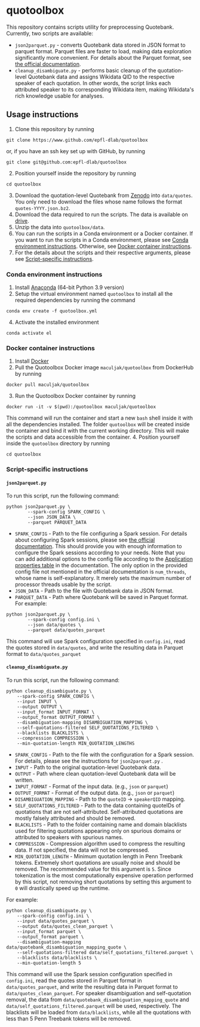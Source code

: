 # quotoolbox
This repository contains scripts utility for preprocessing Quotebank. Currently, two scripts are available:
- `json2parquet.py` - converts Quotebank data stored in JSON format to parquet format. Parquet files are faster to load, making data exploration significantly more convenient. For details about the Parquet format, see [the official documentation](https://parquet.apache.org/docs/).
- `cleanup_disambiguate.py` - performs basic cleanup of the quotation-level Quotebank data and assigns Wikidata QID to the respective speaker of each quotation. In other words, the script links each attributed speaker to its corresponding Wikidata item,  making Wikidata's rich knowledge usable for analyses.
 
## Usage instructions
1. Clone this repository by running
```
git clone https://www.github.com/epfl-dlab/quotoolbox
```
or, if you have an ssh key set up with GitHub, by running
```
git clone git@github.com:epfl-dlab/quotoolbox
```
2. Position yourself inside the repository by running
```
cd quotoolbox
```
3. Download the quotation-level Quotebank from [Zenodo](https://zenodo.org/record/4277311) into `data/quotes`. You only need to download the files whose name follows the format `quotes-YYYY.json.bz2`. 
4. Download the data required to run the scripts. The data is available on [drive](https://drive.google.com/file/d/1svi0ILAL9JIZ9llncSOlTqfZTYbpCLe0/view?usp=sharing).
5. Unzip the data into `quotoolbox/data`.
6. You can run the scripts in a Conda environment or a Docker container. If you want to run the scripts in a Conda environment, please see [Conda environment instructions](#conda-environment-instructions). Otherwise, see [Docker container instructions](#docker-container-instructions).
7. For the details about the scripts and their respective arguments, please see [Script-specific instructions](#script-specific-instructions).

### Conda environment instructions
1. Install [Anaconda](https://www.anaconda.com/products/distribution#download-section) (64-bit Python 3.9 version)
2. Setup the virtual environment named `quotoolbox` to install all the required dependencies by running the command
```
conda env create -f quotoolbox.yml
```
4. Activate the installed environment
```
conda activate el
```

### Docker container instructions 
1. Install [Docker](https://docs.docker.com/get-docker/)
2. Pull the Quotoolbox Docker image `maculjak/quotoolbox` from DockerHub by running
```
docker pull maculjak/quotoolbox
```
3. Run the Quotoolbox Docker container by running
```
docker run -it -v $(pwd):/quotoolbox maculjak/quotoolbox
```
This command will run the container and start a new `bash` shell inside it with all the dependencies installed. The folder `quotoolbox` will be created inside the container and bind it with the current working directory. This will make the scripts and data accessible from the container.
4. Position yourself inside the `quotoolbox` directory by running
```
cd quotoolbox
```

### Script-specific instructions
#### `json2parquet.py`
To run this script, run the following command:

```
python json2parquet.py \
        --spark-config SPARK_CONFIG \
        --json JSON_DATA \
        --parquet PARQUET_DATA
```
- `SPARK_CONFIG` - Path to the file configuring a Spark session. For details about configuring Spark sessions, please see [the official documentation](https://spark.apache.org/docs/latest/configuration.html#application-properties). This should provide you with enough information to configure the Spark sessions according to your needs. Note that you can add additional options to the config file according to the [Application properties table](https://spark.apache.org/docs/latest/configuration.html#application-properties) in the documentation. The only option in the provided config file not mentioned in the official documentation is `num_threads`, whose name is self-explanatory. It merely sets the maximum number of processor threads usable by the script.
- `JSON_DATA` - Path to the file with Quotebank data in JSON format.
- `PARQUET_DATA` - Path where Quotebank will be saved in Parquet format.
For example:
```
python json2parquet.py \
        --spark-config config.ini \
        --json data/quotes \
        --parquet data/quotes_parquet
```
This command will use Spark configuration specified in `config.ini`, read the quotes stored in `data/quotes`, and write the resulting data in Parquet format to `data/quotes_parquet`

#### `cleanup_disambiguate.py`
To run this script, run the following command:
```
python cleanup_disambiguate.py \
	--spark-config SPARK_CONFIG \
	--input INPUT \
	--output OUTPUT \
	--input_format INPUT_FORMAT \
	--output_format OUTPUT_FORMAT \
	--disambiguation-mapping DISAMBIGUATION_MAPPING \
	--self-quotations-filtered SELF_QUOTATIONS_FILTERED \
	--blacklists BLACKLISTS \
	--compression COMPRESSION \
	--min-quotation-length MIN_QUOTATION_LENGTHS
```
- `SPARK_CONFIG` - Path to the file with the configuration for a Spark session. For details, please see the instructions for `json2parquet.py` .  
- `INPUT` - Path to the original quotation-level Quotebank data.
- `OUTPUT` - Path where clean quotation-level Quotebank data will be written.
- `INPUT_FORMAT` - Format of the input data. (e.g., `json` or `parquet`)
- `OUTPUT_FORMAT` - Format of the output data. (e.g., `json` or `parquet`)
- `DISAMBIGUATION_MAPPING` - Path to the `quoteID` $\rightarrow$ `speakerQID` mapping.
- `SELF_QUOTATIONS_FILTERED` - Path to the data containing quoteIDs of quotations that are not self-attributed. Self-attributed quotations are mostly falsely attributed and should be removed.
- `BLACKLISTS` - Path to the folder containing name and domain blacklists used for filtering quotations appearing only on spurious domains or attributed to speakers with spurious names.
- `COMPRESSION` - Compression algorithm used to compress the resulting data. If not specified, the data will not be compressed.
- `MIN_QUOTATION_LENGTH` - Minimum quotation length in Penn Treebank tokens. Extremely short quotations are usually noise and should be removed. The recommended value for this argument is `5`. Since tokenization is the most computationally expensive operation performed by this script, not removing short quotations by setting this argument to `0` will drastically speed up the runtime.

For example:
```
python cleanup_disambiguate.py \
	--spark-config config.ini \
	--input data/quotes_parquet \
	--output data/quotes_clean_parquet \
	--input_format parquet \
	--output_format parquet \
	--disambiguation-mapping data/quotebank_disambiguation_mapping_quote \
	--self-quotations-filtered data/self_quotations_filtered.parquet \
	--blacklists data/blacklists \
	--min-quotation-length 5
```
This command will use the Spark session configuration specified in `config.ini`, read the quotes stored in Parquet format in `data/quotes_parquet`, and write the resulting data in Parquet format to `data/quotes_clean_parquet`. For speaker disambiguation and self-quotation removal, the data from `data/quotebank_disambiguation_mapping_quote` and `data/self_quotations_filtered.parquet` will be used, respectively. The blacklists will be loaded from `data/blacklists`, while all the quotations with less than 5 Penn Treebank tokens will be removed.